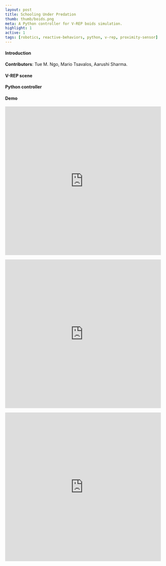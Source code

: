 ```yaml
---
layout: post
title: Schooling Under Predation
thumb: thumb/boids.png
meta: A Python controller for V-REP boids simulation.   
highlight: 1
active: 1
tags: [robotics, reactive-behaviors, python, v-rep, proximity-sensor]   
---
```


<h4>Introduction</h4>
<strong>Contributors</strong>: Tue M. Ngo, Mario Tsavalos, Aarushi Sharma.
<p></p>

<h4>V-REP scene</h4>
<p></p>

<h4>Python controller</h4>
<p></p>

<h4>Demo</h4>
<p></p>
<div class="text-center">
<iframe width="100%" height = "480" src="https://www.youtube.com/embed/y85Nv1qDJ_4" frameborder="0" allow="accelerometer; autoplay; encrypted-media; gyroscope; picture-in-picture" allowfullscreen></iframe>
</div>
<p></p>
<div class="text-center">
<iframe width="100%" height = "480" src="https://www.youtube.com/embed/VG6KSYwlaGw" frameborder="0" allow="accelerometer; autoplay; encrypted-media; gyroscope; picture-in-picture" allowfullscreen></iframe>
</div>
<p></p>
<div class="text-center">
<iframe width="100%" height = "480" src="https://www.youtube.com/embed/Yv4_laPBaNY" frameborder="0" allow="accelerometer; autoplay; encrypted-media; gyroscope; picture-in-picture" allowfullscreen></iframe>
</div>

